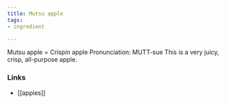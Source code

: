 ```yaml
---
title: Mutsu apple
tags:
- ingredient

---
```

Mutsu apple = Crispin apple Pronunciation: MUTT-sue This is a very juicy, crisp, all-purpose apple.

### Links

* [[apples]]
